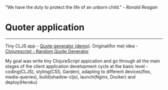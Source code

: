 "We have the duty to protect the life of an unborn child."
 *- Ronald Reagan*

# Quoter application 
---
Tiny CLJS app - [Quote generator (demo)](https://r-quoter.herokuapp.com/). 
Original(for me) idea - [Clojurescript - Random Quote Generator](https://www.youtube.com/watch?v=Sa-MaCmS0gk&ab_channel=KelvinMai)

My goal was write tiny ClojureScript appication and go through all the main stages of the client application development cycle at the basic level - coding(CLJS), styling(CSS, Garden), adapting to different devices(flex, media-queries), build(shadow-cljs), launch(Nginx, Docker) and deploy(Heroku)
